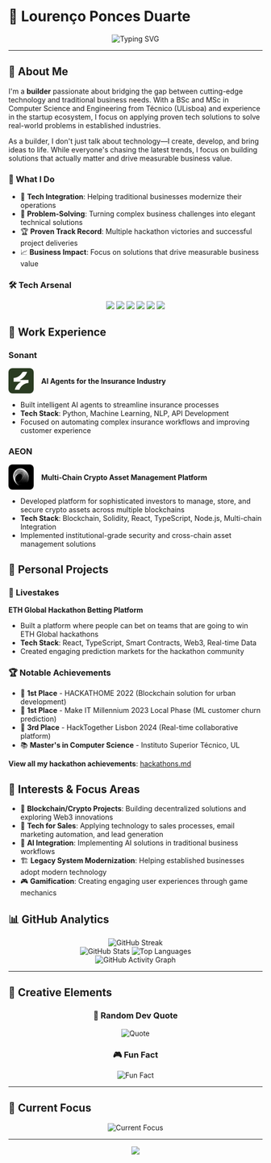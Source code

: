 # 👋 Lourenço Ponces Duarte

<div align="center">
  <img src="https://readme-typing-svg.herokuapp.com?font=Fira+Code&pause=1000&color=6366F1&center=true&vCenter=true&width=500&lines=Applying+tech+knowledge+to+traditional+businesses;Building+solutions+that+actually+matter;Making+the+mundane+marvelous" alt="Typing SVG" />
</div>

---

## 🎯 About Me

I'm a **builder** passionate about bridging the gap between cutting-edge technology and traditional business needs. With a BSc and MSc in Computer Science and Engineering from Técnico (ULisboa) and experience in the startup ecosystem, I focus on applying proven tech solutions to solve real-world problems in established industries.

As a builder, I don't just talk about technology—I create, develop, and bring ideas to life. While everyone's chasing the latest trends, I focus on building solutions that actually matter and drive measurable business value.

### 🚀 What I Do
- 🔧 **Tech Integration**: Helping traditional businesses modernize their operations
- 🎯 **Problem-Solving**: Turning complex business challenges into elegant technical solutions  
- 🏆 **Proven Track Record**: Multiple hackathon victories and successful project deliveries
- 📈 **Business Impact**: Focus on solutions that drive measurable business value

### 🛠️ Tech Arsenal
<div align="center">
  <img src="https://img.shields.io/badge/JavaScript-F7DF1E?style=for-the-badge&logo=javascript&logoColor=black" />
  <img src="https://img.shields.io/badge/TypeScript-007ACC?style=for-the-badge&logo=typescript&logoColor=white" />
  <img src="https://img.shields.io/badge/React-20232A?style=for-the-badge&logo=react&logoColor=61DAFB" />
  <img src="https://img.shields.io/badge/Python-3776AB?style=for-the-badge&logo=python&logoColor=white" />
  <img src="https://img.shields.io/badge/Node.js-43853D?style=for-the-badge&logo=node.js&logoColor=white" />
  <img src="https://img.shields.io/badge/Blockchain-121D33?style=for-the-badge&logo=blockchain-dot-com&logoColor=white" />
</div>

## 💼 Work Experience

### Sonant
<div align="left" style="display: flex; align-items: center; gap: 15px;">
  <img src="./images/sonant_logo.jpeg" alt="Sonant Logo" width="50" height="50" style="border-radius: 8px;" />
  <strong>AI Agents for the Insurance Industry</strong>
</div>

- Built intelligent AI agents to streamline insurance processes
- **Tech Stack**: Python, Machine Learning, NLP, API Development
- Focused on automating complex insurance workflows and improving customer experience

### AEON
<div align="left" style="display: flex; align-items: center; gap: 15px;">
  <img src="./images/aeon_logo.png" alt="AEON Logo" width="50" height="50" style="border-radius: 8px;" />
  <strong>Multi-Chain Crypto Asset Management Platform</strong>
</div>

- Developed platform for sophisticated investors to manage, store, and secure crypto assets across multiple blockchains
- **Tech Stack**: Blockchain, Solidity, React, TypeScript, Node.js, Multi-chain Integration
- Implemented institutional-grade security and cross-chain asset management solutions

## 🚀 Personal Projects

### 🎯 Livestakes
**ETH Global Hackathon Betting Platform**
- Built a platform where people can bet on teams that are going to win ETH Global hackathons
- **Tech Stack**: React, TypeScript, Smart Contracts, Web3, Real-time Data
- Created engaging prediction markets for the hackathon community

### 🏆 Notable Achievements
- 🥇 **1st Place** - HACKATHOME 2022 (Blockchain solution for urban development)
- 🥇 **1st Place** - Make IT Millennium 2023 Local Phase (ML customer churn prediction)
- 🥉 **3rd Place** - HackTogether Lisbon 2024 (Real-time collaborative platform)
- 📚 **Master's in Computer Science** - Instituto Superior Técnico, UL

**View all my hackathon achievements**: [hackathons.md](./hackathons.md)

## 🎯 Interests & Focus Areas

- 🔗 **Blockchain/Crypto Projects**: Building decentralized solutions and exploring Web3 innovations
- 📧 **Tech for Sales**: Applying technology to sales processes, email marketing automation, and lead generation
- 🤖 **AI Integration**: Implementing AI solutions in traditional business workflows
- 🏗️ **Legacy System Modernization**: Helping established businesses adopt modern technology
- 🎮 **Gamification**: Creating engaging user experiences through game mechanics

## 📊 GitHub Analytics

<div align="center">
  <img src="https://github-readme-streak-stats.herokuapp.com/?user=LourencoPonces&theme=tokyonight&hide_border=true" alt="GitHub Streak" />
</div>

<div align="center">
  <img src="https://github-readme-stats.vercel.app/api?username=LourencoPonces&show_icons=true&theme=tokyonight&hide=contribs,prs&count_private=true" alt="GitHub Stats" />
  <img src="https://github-readme-stats.vercel.app/api/top-langs/?username=LourencoPonces&layout=compact&theme=tokyonight&hide=html,css&langs_count=6" alt="Top Languages" />
</div>

<div align="center">
  <img src="https://github-readme-activity-graph.vercel.app/graph?username=LourencoPonces&theme=tokyonight&hide_border=true&area=true&custom_title=My%20Coding%20Journey&bg_color=0D1117&color=58A6FF&line=58A6FF&point=FFFFFF" alt="GitHub Activity Graph" />
</div>

---

## 🎨 Creative Elements

<div align="center">
  
### 🎲 Random Dev Quote
![Quote](https://quotes-github-readme.vercel.app/api?type=horizontal&theme=tokyonight)

### 🎮 Fun Fact
<div align="center">
  <img src="https://readme-typing-svg.herokuapp.com?font=Fira+Code&pause=1000&color=8B5CF6&center=true&vCenter=true&width=400&lines=I+turn+coffee+into+code+and+problems+into+solutions;Making+legacy+systems+feel+like+they+were+born+yesterday" alt="Fun Fact" />
</div>

</div>

---

## 🚀 Current Focus

<div align="center">
  <img src="https://readme-typing-svg.herokuapp.com?font=Fira+Code&pause=1000&color=10B981&center=true&vCenter=true&width=500&lines=Currently+exploring+AI+integration+in+traditional+workflows;Building+automation+tools+for+legacy+systems;Making+old+processes+feel+new+again" alt="Current Focus" />
</div>

---

<div align="center">
  <img src="https://capsule-render.vercel.app/api?type=waving&color=gradient&height=100&section=footer" />
</div>



